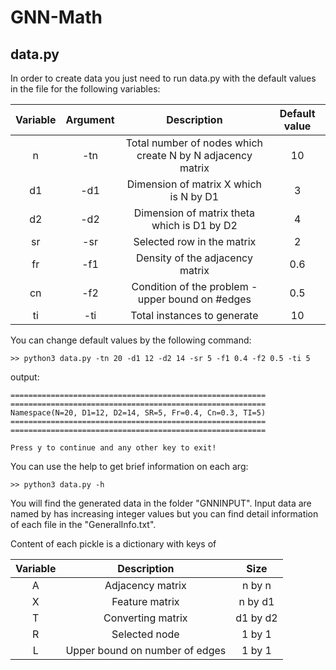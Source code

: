 # GNN-Math

## data.py
In order to create data you just need to run data.py with the default values in the file for the following variables:

| Variable | Argument | Description  | Default value  |
| :---:   | :-: | :-: | :-: |
| n | -tn | Total number of nodes which create N by N adjacency matrix | 10 |
| d1 | -d1 | Dimension of matrix X which is N by D1 | 3 |
| d2 | -d2 | Dimension of matrix theta which is D1 by D2 | 4 |
| sr | -sr | Selected row in the matrix | 2 |
| fr | -f1 | Density of the adjacency matrix | 0.6 |
| cn | -f2 | Condition of the problem - upper bound on #edges | 0.5 |
| ti | -ti | Total instances to generate | 10 |


You can change default values by the following command:
```
>> python3 data.py -tn 20 -d1 12 -d2 14 -sr 5 -f1 0.4 -f2 0.5 -ti 5
```

output:
```
=========================================================
=========================================================
Namespace(N=20, D1=12, D2=14, SR=5, Fr=0.4, Cn=0.3, TI=5)
=========================================================
=========================================================

Press y to continue and any other key to exit!
```
You can use the help to get brief information on each arg:
```
>> python3 data.py -h
```

You will find the generated data in the folder "GNNINPUT". Input data are named by has increasing integer values but you can find detail information of each file in the "GeneralInfo.txt".

Content of each pickle is a dictionary with keys of

| Variable | Description | Size |
| :---: | :-: | :-: |
| A |  Adjacency matrix | n by n | 
| X | Feature matrix | n by d1 |
| T | Converting matrix | d1 by d2 |
| R | Selected node | 1 by 1 |
| L | Upper bound on number of edges | 1 by 1 |
